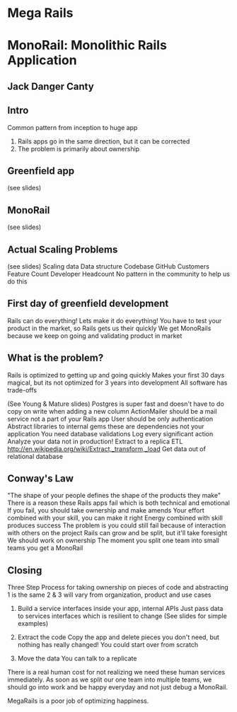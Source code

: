 # Mega Rails
# MonoRail: Monolithic Rails Application
## Jack Danger Canty

## Intro
Common pattern from inception to huge app

1. Rails apps go in the same direction, but it can be corrected
2. The problem is primarily about ownership

## Greenfield app
(see slides)

## MonoRail
(see slides)

## Actual Scaling Problems
(see slides)
Scaling data
  Data structure
Codebase
  GitHub
Customers
Feature Count
Developer Headcount
  No pattern in the community to help us do this

## First day of greenfield development
Rails can do everything! Lets make it do everything!
You have to test your product in the market, so Rails gets us their quickly
We get MonoRails because we keep on going and validating product in market

## What is the problem?
Rails is optimized to getting up and going quickly
Makes your first 30 days magical, but its not optimized for 3 years into development
All software has trade-offs

(See Young & Mature slides)
Postgres is super fast and doesn't have to do copy on write when adding a new column
ActionMailer should be a mail service not a part of your Rails app
User should be only authentication
Abstract libraries to internal gems these are dependencies not your application 
You need database validations 
Log every significant action
Analyze your data not in production!
  Extract to a replica
  ETL http://en.wikipedia.org/wiki/Extract,_transform,_load
  Get data out of relational database

## Conway's Law
"The shape of your people defines the shape of the products they make"
There is a reason these Rails apps fail which is both technical and emotional
If you fail, you should take ownership and make amends
Your effort combined with your skill, you can make it right
Energy combined with skill produces success
The problem is you could still fail because of interaction with others on the project
Rails can grow and be split, but it'll take foresight
We should work on ownership
The moment you split one team into small teams you get a MonoRail

## Closing
Three Step Process for taking ownership on pieces of code and abstracting
1 is the same
2 & 3 will vary from organization, product and use cases

1. Build a service interfaces inside your app, internal APIs
  Just pass data to services interfaces which is resilient to change
  (See slides for simple examples)

2. Extract the code
  Copy the app and delete pieces you don't need, but nothing has really changed!
  You could start over from scratch

3. Move the data
  You can talk to a replicate

There is a real human cost for not realizing we need these human
services immediately. As soon as we split our one team into multiple
teams, we should go into work and be happy everyday and not just debug a
MonoRail.

MegaRails is a poor job of optimizing happiness.



















